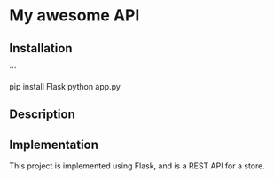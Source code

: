 # My awesome API

## Installation

'''

pip install Flask
python app.py

## Description


## Implementation

This project is implemented using Flask, and is a REST API for a store.  
